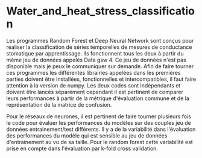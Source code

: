 # Water_and_heat_stress_classification
Les programmes Random Forest et Deep Neural Network sont conçus pour réaliser la classification de séries temporelles de mesures de conductance stomatique par apprentissage. Ils fonctionnent tous les deux à partir du même jeu de données appelés Data gsw 4. Ce jeu de données n'est pas disponible mais je peux le communiquer sur demande. Afin de faire tourner ces programmes les différentes librairies appelées dans les premières parties doivent être installées, fonctionnelles et intercompatibles, il faut faire attention à la version de numpy. Les deux codes sont indépendants et doivent être lancés séparément cependant il est pertinent de comparer leurs performances à partir de la métrique d'évaluation commune et de la représentation de la matrice de confusion.

Pour le réseaux de neurones, il est pertinent de faire tourner plusieurs fois le code pour évaluer les performances du modèles sur des couples jeu de données entrainement/test différents. Il y a de la variabilité dans l'évaluation des performances du modèle qui est sensible au jeu de données d'entrainement au vu de sa taille. Pour le random forest cette variabilité est prise en compte dans l'évaluation par k-fold cross validation. 
